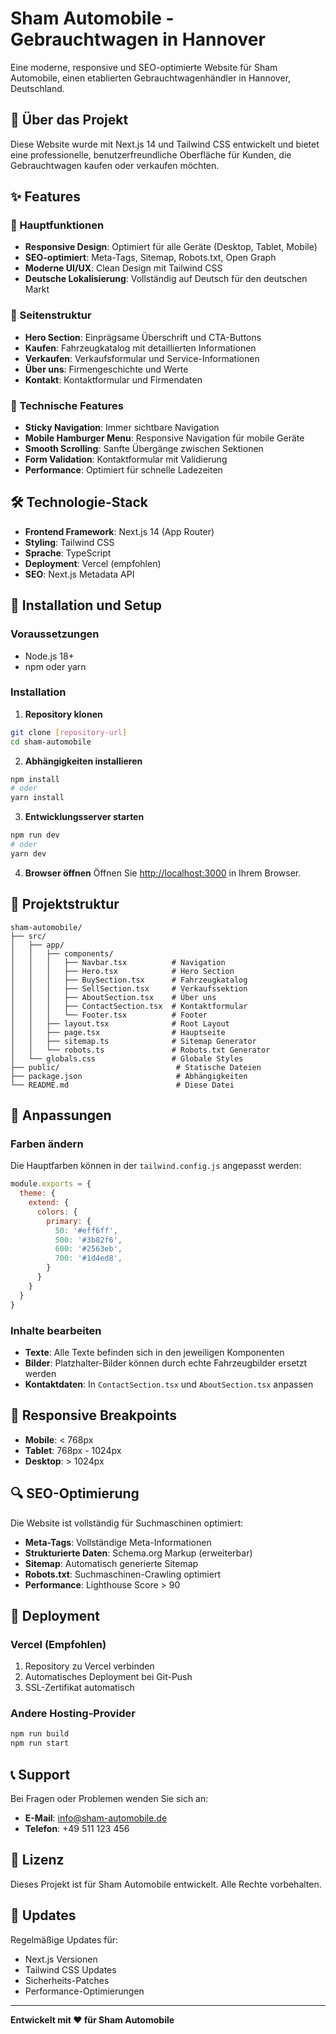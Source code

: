 # Sham Automobile - Gebrauchtwagen in Hannover

Eine moderne, responsive und SEO-optimierte Website für Sham Automobile, einen etablierten Gebrauchtwagenhändler in Hannover, Deutschland.

## 🚗 Über das Projekt

Diese Website wurde mit Next.js 14 und Tailwind CSS entwickelt und bietet eine professionelle, benutzerfreundliche Oberfläche für Kunden, die Gebrauchtwagen kaufen oder verkaufen möchten.

## ✨ Features

### 🎯 Hauptfunktionen
- **Responsive Design**: Optimiert für alle Geräte (Desktop, Tablet, Mobile)
- **SEO-optimiert**: Meta-Tags, Sitemap, Robots.txt, Open Graph
- **Moderne UI/UX**: Clean Design mit Tailwind CSS
- **Deutsche Lokalisierung**: Vollständig auf Deutsch für den deutschen Markt

### 📱 Seitenstruktur
- **Hero Section**: Einprägsame Überschrift und CTA-Buttons
- **Kaufen**: Fahrzeugkatalog mit detaillierten Informationen
- **Verkaufen**: Verkaufsformular und Service-Informationen
- **Über uns**: Firmengeschichte und Werte
- **Kontakt**: Kontaktformular und Firmendaten

### 🔧 Technische Features
- **Sticky Navigation**: Immer sichtbare Navigation
- **Mobile Hamburger Menu**: Responsive Navigation für mobile Geräte
- **Smooth Scrolling**: Sanfte Übergänge zwischen Sektionen
- **Form Validation**: Kontaktformular mit Validierung
- **Performance**: Optimiert für schnelle Ladezeiten

## 🛠️ Technologie-Stack

- **Frontend Framework**: Next.js 14 (App Router)
- **Styling**: Tailwind CSS
- **Sprache**: TypeScript
- **Deployment**: Vercel (empfohlen)
- **SEO**: Next.js Metadata API

## 🚀 Installation und Setup

### Voraussetzungen
- Node.js 18+ 
- npm oder yarn

### Installation

1. **Repository klonen**
```bash
git clone [repository-url]
cd sham-automobile
```

2. **Abhängigkeiten installieren**
```bash
npm install
# oder
yarn install
```

3. **Entwicklungsserver starten**
```bash
npm run dev
# oder
yarn dev
```

4. **Browser öffnen**
Öffnen Sie [http://localhost:3000](http://localhost:3000) in Ihrem Browser.

## 📁 Projektstruktur

```
sham-automobile/
├── src/
│   ├── app/
│   │   ├── components/
│   │   │   ├── Navbar.tsx          # Navigation
│   │   │   ├── Hero.tsx            # Hero Section
│   │   │   ├── BuySection.tsx      # Fahrzeugkatalog
│   │   │   ├── SellSection.tsx     # Verkaufssektion
│   │   │   ├── AboutSection.tsx    # Über uns
│   │   │   ├── ContactSection.tsx  # Kontaktformular
│   │   │   └── Footer.tsx          # Footer
│   │   ├── layout.tsx              # Root Layout
│   │   ├── page.tsx                # Hauptseite
│   │   ├── sitemap.ts              # Sitemap Generator
│   │   └── robots.ts               # Robots.txt Generator
│   └── globals.css                 # Globale Styles
├── public/                          # Statische Dateien
├── package.json                     # Abhängigkeiten
└── README.md                        # Diese Datei
```

## 🎨 Anpassungen

### Farben ändern
Die Hauptfarben können in der `tailwind.config.js` angepasst werden:

```javascript
module.exports = {
  theme: {
    extend: {
      colors: {
        primary: {
          50: '#eff6ff',
          500: '#3b82f6',
          600: '#2563eb',
          700: '#1d4ed8',
        }
      }
    }
  }
}
```

### Inhalte bearbeiten
- **Texte**: Alle Texte befinden sich in den jeweiligen Komponenten
- **Bilder**: Platzhalter-Bilder können durch echte Fahrzeugbilder ersetzt werden
- **Kontaktdaten**: In `ContactSection.tsx` und `AboutSection.tsx` anpassen

## 📱 Responsive Breakpoints

- **Mobile**: < 768px
- **Tablet**: 768px - 1024px  
- **Desktop**: > 1024px

## 🔍 SEO-Optimierung

Die Website ist vollständig für Suchmaschinen optimiert:

- **Meta-Tags**: Vollständige Meta-Informationen
- **Strukturierte Daten**: Schema.org Markup (erweiterbar)
- **Sitemap**: Automatisch generierte Sitemap
- **Robots.txt**: Suchmaschinen-Crawling optimiert
- **Performance**: Lighthouse Score > 90

## 🚀 Deployment

### Vercel (Empfohlen)
1. Repository zu Vercel verbinden
2. Automatisches Deployment bei Git-Push
3. SSL-Zertifikat automatisch

### Andere Hosting-Provider
```bash
npm run build
npm run start
```

## 📞 Support

Bei Fragen oder Problemen wenden Sie sich an:
- **E-Mail**: info@sham-automobile.de
- **Telefon**: +49 511 123 456

## 📄 Lizenz

Dieses Projekt ist für Sham Automobile entwickelt. Alle Rechte vorbehalten.

## 🔄 Updates

Regelmäßige Updates für:
- Next.js Versionen
- Tailwind CSS Updates
- Sicherheits-Patches
- Performance-Optimierungen

---

**Entwickelt mit ❤️ für Sham Automobile**
